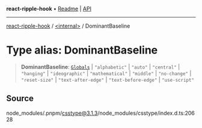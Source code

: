 **react-ripple-hook** • [Readme](../../README.md) \| [API](../../globals.md)

---

[react-ripple-hook](../../README.md) / [\<internal\>](../README.md) / DominantBaseline

# Type alias: DominantBaseline

> **DominantBaseline**: [`Globals`](Globals.md) \| `"alphabetic"` \| `"auto"` \| `"central"` \| `"hanging"` \| `"ideographic"` \| `"mathematical"` \| `"middle"` \| `"no-change"` \| `"reset-size"` \| `"text-after-edge"` \| `"text-before-edge"` \| `"use-script"`

## Source

node_modules/.pnpm/csstype@3.1.3/node_modules/csstype/index.d.ts:20628
